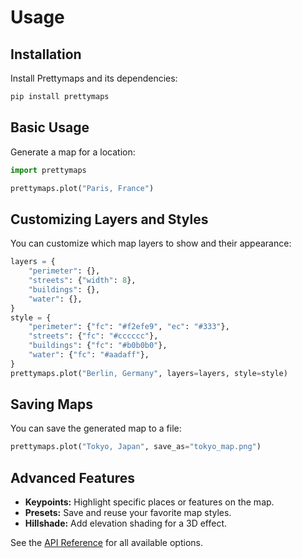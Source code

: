 # Usage

## Installation

Install Prettymaps and its dependencies:

```sh
pip install prettymaps
```

## Basic Usage

Generate a map for a location:

```python
import prettymaps

prettymaps.plot("Paris, France")
```

## Customizing Layers and Styles

You can customize which map layers to show and their appearance:

```python
layers = {
    "perimeter": {},
    "streets": {"width": 8},
    "buildings": {},
    "water": {},
}
style = {
    "perimeter": {"fc": "#f2efe9", "ec": "#333"},
    "streets": {"fc": "#cccccc"},
    "buildings": {"fc": "#b0b0b0"},
    "water": {"fc": "#aadaff"},
}
prettymaps.plot("Berlin, Germany", layers=layers, style=style)
```

## Saving Maps

You can save the generated map to a file:

```python
prettymaps.plot("Tokyo, Japan", save_as="tokyo_map.png")
```

## Advanced Features

- **Keypoints:** Highlight specific places or features on the map.
- **Presets:** Save and reuse your favorite map styles.
- **Hillshade:** Add elevation shading for a 3D effect.

See the [API Reference](api.md) for all available options. 